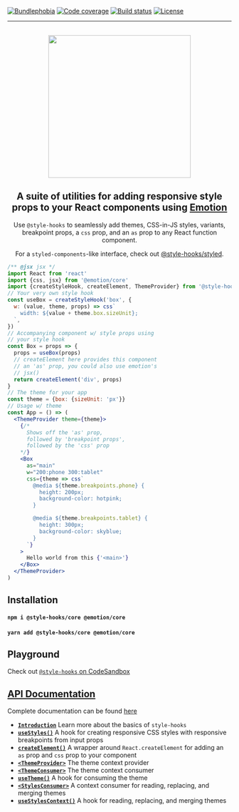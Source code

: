 [![Bundlephobia](https://img.shields.io/bundlephobia/minzip/@style-hooks/core?style=for-the-badge)](https://bundlephobia.com/result?p=@style-hooks/core)
[![Code coverage](https://img.shields.io/codecov/c/gh/style-hooks/core?style=for-the-badge)](https://codecov.io/gh/style-hooks/core)
[![Build status](https://img.shields.io/travis/style-hooks/core?style=for-the-badge)](https://travis-ci.org/style-hooks/core)
[![License](https://img.shields.io/github/license/style-hooks/core?style=for-the-badge)](https://jaredlunde.mit-license.org/)

---

<p align=center>
  <br/>
  <img src='https://raw.githubusercontent.com/style-hooks/docs/master/assets/logo%402x.png' width='320'/>
</p>

<h2 align=center>A suite of utilities for adding responsive style props to your React components
using <a href='http://emotion.sh'>Emotion</a></h2>

<p align=center>
  Use <code>@style-hooks</code> to seamlessly add themes, CSS-in-JS styles,
  variants, breakpoint props, a <code>css</code> prop, and an <code>as</code> prop 
  to any React function component.
</p>
<p align=center>
  For a <code>styled-components</code>-like interface, check out <a href='https://github.com/style-hooks/styled'>@style-hooks/styled</a>. 
</p>

```jsx harmony
/** @jsx jsx */
import React from 'react'
import {css, jsx} from '@emotion/core'
import {createStyleHook, createElement, ThemeProvider} from '@style-hooks/core'
// Your very own style hook
const useBox = createStyleHook('box', {
  w: (value, theme, props) => css`
    width: ${value + theme.box.sizeUnit};
  `,
})
// Accompanying component w/ style props using
// your style hook
const Box = props => {
  props = useBox(props)
  // createElement here provides this component
  // an 'as' prop, you could also use emotion's
  // jsx()
  return createElement('div', props)
}
// The theme for your app
const theme = {box: {sizeUnit: 'px'}}
// Usage w/ theme
const App = () => (
  <ThemeProvider theme={theme}>
    {/* 
      Shows off the 'as' prop, 
      followed by 'breakpoint props',
      followed by the 'css' prop
    */}
    <Box
      as="main"
      w="200:phone 300:tablet"
      css={theme => css`
        @media ${theme.breakpoints.phone} {
          height: 200px;
          background-color: hotpink;
        }

        @media ${theme.breakpoints.tablet} {
          height: 300px;
          background-color: skyblue;
        }
      `}
    >
      Hello world from this {'<main>'}
    </Box>
  </ThemeProvider>
)
```

## Installation

#### `npm i @style-hooks/core @emotion/core`

#### `yarn add @style-hooks/core @emotion/core`

## Playground

Check out
[`@style-hooks` on CodeSandbox](https://codesandbox.io/s/style-hooks-examples-t20yi)

## [API Documentation](https://style-hooks.jaredlunde.com)

Complete documentation can be found
[here](https://style-hooks.jaredlunde.com)

- [**`Introduction`**](https://style-hooks.jaredlunde.com) Learn more
  about the basics of `style-hooks`
- [**`useStyles()`**](https://style-hooks.jaredlunde.com/api/useStyles)
  A hook for creating responsive CSS styles with responsive breakpoints
  from input props
- [**`createElement()`**](https://style-hooks.jaredlunde.com/api/createElement)
  A wrapper around `React.createElement` for adding an `as` prop and `css` prop to your
  component
- [**`<ThemeProvider>`**](https://style-hooks.jaredlunde.com/api/ThemeProvider)
  The theme context provider
- [**`<ThemeConsumer>`**](https://style-hooks.jaredlunde.com/api/ThemeConsumer)
  The theme context consumer
- [**`useTheme()`**](https://style-hooks.jaredlunde.com/api/useTheme) A hook
  for consuming the theme
- [**`<StylesConsumer>`**](https://style-hooks.jaredlunde.com/api/StylesConsumer)
  A context consumer for reading, replacing, and merging themes
- [**`useStylesContext()`**](https://style-hooks.jaredlunde.com/api/useStylesContext)
  A hook for reading, replacing, and merging themes
